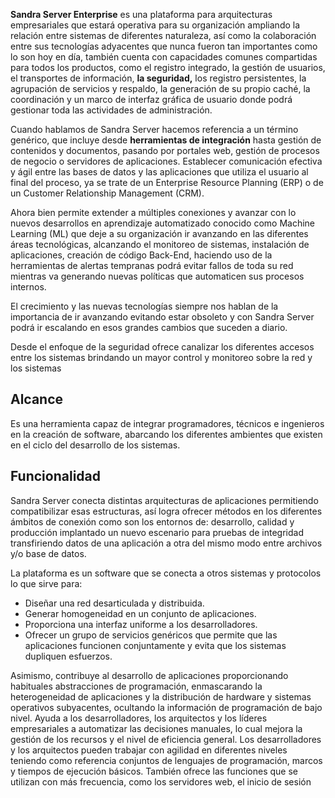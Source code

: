 
**Sandra Server Enterprise** es una plataforma para arquitecturas empresariales que estará operativa para su organización ampliando la relación entre sistemas de diferentes naturaleza, así como la colaboración entre sus tecnologías adyacentes que nunca fueron tan importantes como lo son hoy en día, también cuenta con capacidades comunes compartidas para todos los productos, como el registro integrado, la gestión de usuarios, el transportes de información, **la seguridad,** los registro persistentes, la agrupación de servicios y respaldo, la generación de su propio caché, la coordinación y un marco de interfaz gráfica de usuario donde podrá gestionar toda las actividades de administración.

Cuando hablamos de Sandra Server hacemos referencia a un término genérico, que incluye desde **herramientas de integración** hasta gestión de contenidos y documentos, pasando por portales web, gestión de procesos de negocio o servidores de aplicaciones. Establecer comunicación efectiva y ágil entre las bases de datos y las aplicaciones que utiliza el usuario al final del proceso, ya se trate de un Enterprise Resource Planning (ERP) o de un Customer Relationship Management (CRM).

Ahora bien permite extender a múltiples conexiones y avanzar con lo nuevos desarrollos en aprendizaje automatizado conocido como Machine Learning (ML) que deje a su organización ir avanzando en las diferentes áreas tecnológicas, alcanzando el monitoreo de sistemas, instalación de aplicaciones, creación de código Back-End, haciendo uso de la herramientas de alertas tempranas podrá evitar fallos de toda su red mientras va generando nuevas políticas que automaticen sus procesos internos.

El crecimiento y las nuevas tecnologías siempre nos hablan de la importancia de ir avanzando evitando estar obsoleto y con Sandra Server podrá ir escalando en esos grandes cambios que suceden a diario.

Desde el enfoque de la seguridad ofrece canalizar los diferentes accesos entre los sistemas brindando un mayor control y monitoreo sobre la red y los sistemas
  

## Alcance

Es una herramienta capaz de integrar programadores, técnicos e ingenieros en la creación de software, abarcando los diferentes ambientes que existen en el ciclo del desarrollo de los sistemas.

## Funcionalidad

Sandra Server conecta distintas arquitecturas de aplicaciones permitiendo compatibilizar esas estructuras, así logra ofrecer métodos en los diferentes ámbitos de conexión como son los entornos de: desarrollo, calidad y producción implantado un nuevo escenario para pruebas de integridad transfiriendo datos de una aplicación a otra del mismo modo entre archivos y/o base de datos.

La plataforma es un software que se conecta a otros sistemas y protocolos lo que sirve para:

-   Diseñar una red desarticulada y distribuida.
-   Generar homogeneidad en un conjunto de aplicaciones.
-   Proporciona una interfaz uniforme a los desarrolladores.
-   Ofrecer un grupo de servicios genéricos que permite que las aplicaciones funcionen conjuntamente y evita que los sistemas dupliquen esfuerzos.
    
Asimismo, contribuye al desarrollo de aplicaciones proporcionando habituales abstracciones de programación, enmascarando la heterogeneidad de aplicaciones y la distribución de hardware y sistemas operativos subyacentes, ocultando la información de programación de bajo nivel. Ayuda a los desarrolladores, los arquitectos y los líderes empresariales a automatizar las decisiones manuales, lo cual mejora la gestión de los recursos y el nivel de eficiencia general. Los desarrolladores y los arquitectos pueden trabajar con agilidad en diferentes niveles teniendo como referencia conjuntos de lenguajes de programación, marcos y tiempos de ejecución básicos. También ofrece las funciones que se utilizan con más frecuencia, como los servidores web, el inicio de sesión
